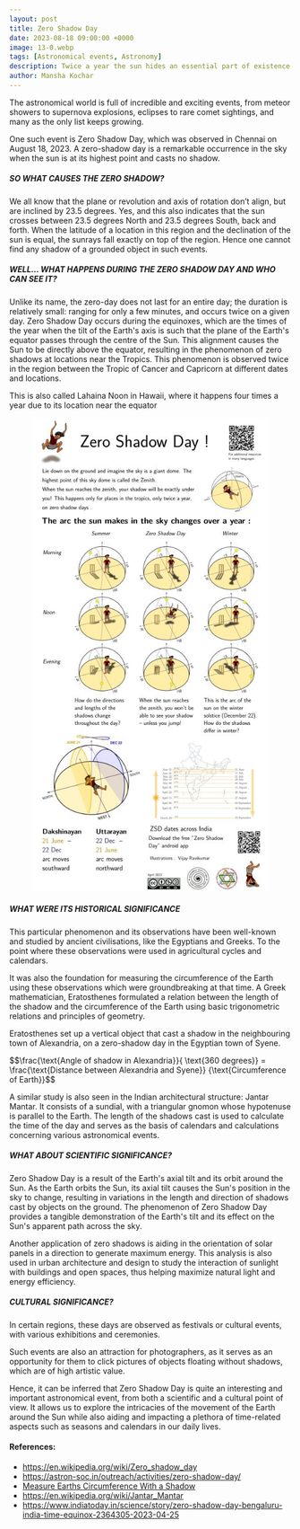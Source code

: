 ```yaml
---
layout: post
title: Zero Shadow Day
date: 2023-08-18 09:00:00 +0000
image: 13-0.webp
tags: [Astronomical events, Astronomy]
description: Twice a year the sun hides an essential part of existence that we are used to-- shadows. What are these days? What is the significance of it? 
author: Mansha Kochar
---
```


<p>The astronomical world is full of incredible and exciting events, from meteor showers to supernova explosions, eclipses to rare comet sightings, and many as the only list keeps growing.</p>
<p>One such event is Zero Shadow Day, which was observed in Chennai on August 18, 2023. A zero-shadow day is a remarkable occurrence in the sky when the sun is at its highest point and casts no shadow.</p>
<h5 id="so-what-causes-the-zero-shadow"><a name="_skp64z34l2ki"></a><strong>SO WHAT CAUSES THE ZERO SHADOW?</strong></h5>
<p>We all know that the plane or revolution and axis of rotation don’t align, but are inclined by 23.5 degrees. Yes, and this also indicates that the sun crosses between 23.5 degrees North and 23.5 degrees South, back and forth. When the latitude of a location in this region and the declination of the sun is equal, the sunrays fall exactly on top of the region. Hence one cannot find any shadow of a grounded object in such events. </p>
<h5 id="well-what-happens-during-the-zero-shadow-day-and-who-can-see-it"><a name="_dt5qd5613abw"></a><strong>WELL… WHAT HAPPENS DURING THE ZERO SHADOW DAY AND WHO CAN SEE IT?</strong></h5>
<p>Unlike its name, the zero-day does not last for an entire day; the duration is relatively small: ranging for only a few minutes, and occurs twice on a given day. Zero Shadow Day occurs during the equinoxes, which are the times of the year when the tilt of the Earth&#39;s axis is such that the plane of the Earth&#39;s equator passes through the centre of the Sun. This alignment causes the Sun to be directly above the equator, resulting in the phenomenon of zero shadows at locations near the Tropics. This phenomenon is observed twice in the region between the Tropic of Cancer and Capricorn at different dates and locations.</p>
<p>This is also called Lahaina Noon in Hawaii, where it happens four times a year due to its location near the equator</p>
<p align="center">
   <img src="/img/13-1.webp" alt>
</p>
<h5 id="what-were-its-historical-significance"><a name="_sgbj36narmpm"></a><strong>WHAT WERE ITS HISTORICAL SIGNIFICANCE</strong></h5>
<p>This particular phenomenon and its observations have been well-known and studied by ancient civilisations, like the Egyptians and Greeks. To the point where these observations were used in agricultural cycles and calendars.</p>
<p>It was also the foundation for measuring the circumference of the Earth using these observations which were groundbreaking at that time. A Greek mathematician, Eratosthenes formulated a relation between the length of the shadow and the circumference of the Earth using basic trigonometric relations and principles of geometry.</p>
<p>Eratosthenes set up a vertical object that cast a shadow in the neighbouring town of Alexandria, on a zero-shadow day in the Egyptian town of Syene.</p>
<p>$$\frac{\text{Angle of shadow in Alexandria}}{ \text{360 degrees}} = \frac{\text{Distance between Alexandria and Syene}} {\text{Circumference of Earth}}$$</p>
<p>A similar study is also seen in the Indian architectural structure: Jantar Mantar. It consists of a sundial, with a triangular gnomon whose hypotenuse is parallel to the Earth. The length of the shadows cast is used to calculate the time of the day and serves as the basis of calendars and calculations concerning various astronomical events.</p>
<h5 id="what-about-scientific-significance"><a name="_co515kzhon7b"></a><strong>WHAT ABOUT SCIENTIFIC SIGNIFICANCE?</strong></h5>
<p>Zero Shadow Day is a result of the Earth&#39;s axial tilt and its orbit around the Sun. As the Earth orbits the Sun, its axial tilt causes the Sun&#39;s position in the sky to change, resulting in variations in the length and direction of shadows cast by objects on the ground. The phenomenon of Zero Shadow Day provides a tangible demonstration of the Earth&#39;s tilt and its effect on the Sun&#39;s apparent path across the sky.</p>
<p>Another application of zero shadows is aiding in the orientation of solar panels in a direction to generate maximum energy. This analysis is also used in urban architecture and design to study the interaction of sunlight with buildings and open spaces, thus helping maximize natural light and energy efficiency.  </p>
<h5 id="cultural-significance"><a name="_qwvuonadi4by"></a><strong>CULTURAL SIGNIFICANCE?</strong></h5>
<p>In certain regions, these days are observed as festivals or cultural events, with various exhibitions and ceremonies.</p>
<p>Such events are also an attraction for photographers, as it serves as an opportunity for them to click pictures of objects floating without shadows, which are of high artistic value.</p>
<p>Hence, it can be inferred that Zero Shadow Day is quite an interesting and important astronomical event, from both a scientific and a cultural point of view. It allows us to explore the intricacies of the movement of the Earth around the Sun while also aiding and impacting a plethora of time-related aspects such as seasons and calendars in our daily lives.</p>
<p> <h4> References: </h4></p>
<ul>
<li><a href="https://en.wikipedia.org/wiki/Zero_shadow_day">https://en.wikipedia.org/wiki/Zero_shadow_day</a></li>
<li><a href="https://astron-soc.in/outreach/activities/zero-shadow-day/">https://astron-soc.in/outreach/activities/zero-shadow-day/</a></li>
<li><a href="https://www.scientificamerican.com/article/measure-earths-circumference-with-a-shadow/#:~:text=In%20200%20B.C.%20Eratosthenes%20estimated,made%20with%20no%20modern%20technology">Measure Earths Circumference With a Shadow
<li><a href="https://en.wikipedia.org/wiki/Jantar_Mantar">https://en.wikipedia.org/wiki/Jantar_Mantar</a></li>
<li><a href="https://www.indiatoday.in/science/story/zero-shadow-day-bengaluru-india-time-equinox-2364305-2023-04-25">https://www.indiatoday.in/science/story/zero-shadow-day-bengaluru-india-time-equinox-2364305-2023-04-25</a></li>
</ul>
